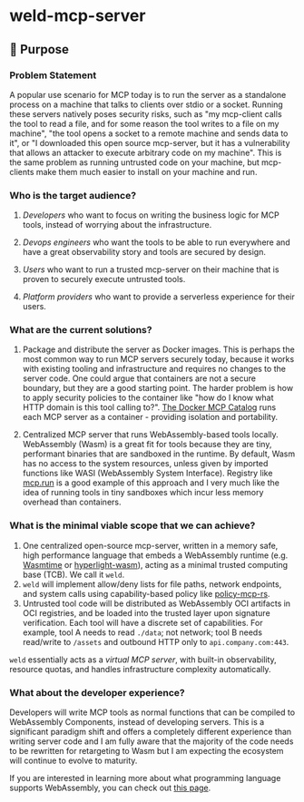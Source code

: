# weld-mcp-server

##  🚩 Purpose

### Problem Statement

A popular use scenario for MCP today is to run the server as a standalone process on a machine that talks to clients over stdio or a socket. Running these servers natively poses security risks, such as "my mcp-client calls the tool to read a file, and for some reason the tool writes to a file on my machine", "the tool opens a socket to a remote machine and sends data to it", or "I downloaded this open source mcp-server, but it has a vulnerability that allows an attacker to execute arbitrary code on my machine". This is the same problem as running untrusted code on your machine, but mcp-clients make them much easier to install on your machine and run.

### Who is the target audience?

1. *Developers* who want to focus on writing the business logic for MCP tools, instead of worrying about the infrastructure.

2. *Devops engineers* who want the tools to be able to run everywhere and have a great observability story and tools are secured by design.

3. *Users* who want to run a trusted mcp-server on their machine that is proven to securely execute untrusted tools.

4. *Platform providers* who want to provide a serverless experience for their users.

### What are the current solutions?

1. Package and distribute the server as Docker images. This is perhaps the most common way to run MCP servers securely today, because it works with existing tooling and infrastructure and requires no changes to the server code. One could argue that containers are not a secure boundary, but they are a good starting point. The harder problem is how to apply security policies to the container like "how do I know what HTTP domain is this tool calling to?". [The Docker MCP Catalog](https://docs.docker.com/ai/mcp-catalog-and-toolkit/catalog/) runs each MCP server as a container - providing isolation and portability.

2. Centralized MCP server that runs WebAssembly-based tools locally. WebAssembly (Wasm) is a great fit for tools because they are tiny, performant binaries that are sandboxed in the runtime. By default, Wasm has no access to the system resources, unless given by imported functions like WASI (WebAssembly System Interface). Registry like [mcp.run](https://mcp.run) is a good example of this approach and I very much like the idea of running tools in tiny sandboxes which incur less memory overhead than containers.



### What is the minimal viable scope that we can achieve?

1. One centralized open-source mcp-server, written in a memory safe, high performance language that embeds a WebAssembly runtime (e.g. [Wasmtime](https://github.com/bytecodealliance/wasmtime) or [hyperlight-wasm](https://github.com/hyperlight-dev/hyperlight-wasm)), acting as a minimal trusted computing base (TCB). We call it `weld`.
3. `weld` will implement allow/deny lists for file paths, network endpoints, and system calls using capability-based policy like [policy-mcp-rs](https://github.com/semcp/policy-mcp-rs).
4. Untrusted tool code will be distributed as WebAssembly OCI artifacts in OCI registries, and be loaded into the trusted layer upon signature verification. Each tool will have a discrete set of capabilities. For example, tool A needs to read `./data`; not network; tool B needs read/write to `/assets` and outbound HTTP only to `api.company.com:443`.

`weld` essentially acts as a *virtual MCP server*, with built-in observability, resource quotas, and handles infrastructure complexity automatically.

### What about the developer experience?

Developers will write MCP tools as normal functions that can be compiled to WebAssembly Components, instead of developing servers. This is a significant paradigm shift and offers a completely different experience than writing server code and I am fully aware that the majority of the code needs to be rewritten for retargeting to Wasm but I am expecting the ecosystem will continue to evolve to maturity.

If you are interested in learning more about what programming language supports WebAssembly, you can check out [this page](https://developer.fermyon.com/wasm-languages/webassembly-language-support).
